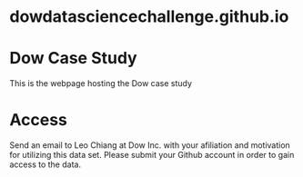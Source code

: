 # dowdatasciencechallenge.github.io

# Dow Case Study

This is the webpage hosting the Dow case study

# Access

Send an email to Leo Chiang at Dow Inc. with your afiliation and motivation for utilizing this data set.  Please submit your Github account in order to gain access to the data.

